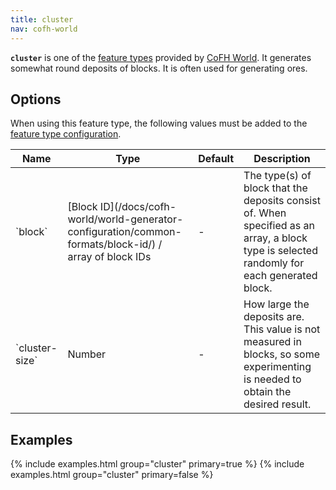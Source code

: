 ```yaml
---
title: cluster
nav: cofh-world
---
```


**`cluster`** is one of the [feature
types](/docs/cofh-world/world-generator-configuration/feature-types/) provided
by [CoFH World](/docs/cofh-world/). It generates somewhat round deposits of
blocks. It is often used for generating ores.


Options
-------

When using this feature type, the following values must be added to the [feature
type
configuration](/docs/cofh-world/world-generator-configuration/feature-format/#feature-type-configuration).

<div class="uk-overflow-container">
    <table class="uk-table uk-table-striped uk-text-small">
        <thead>
            <tr>
                <th>Name</th>
                <th>Type</th>
                <th>Default</th>
                <th>Description</th>
            </tr>
        </thead>
        <tbody>
            <tr>
                <td markdown="span">`block`</td>
                <td markdown="span">
                    [Block ID](/docs/cofh-world/world-generator-configuration/common-formats/block-id/)
                    / array of block IDs
                </td>
                <td>-</td>
                <td markdown="span">
                    The type(s) of block that the deposits consist of. When
                    specified as an array, a block type is selected randomly for
                    each generated block.
                </td>
            </tr>
            <tr>
                <td markdown="span">`cluster-size`</td>
                <td>Number</td>
                <td>-</td>
                <td markdown="span">
                    How large the deposits are. This value is not measured in
                    blocks, so some experimenting is needed to obtain the
                    desired result. <!--Seems to have an upper limit of `30`, as
                    higher values do not increase the size any further.-->
                </td>
            </tr>
        </tbody>
    </table>
</div>


Examples
--------

{% include examples.html group="cluster" primary=true %}
{% include examples.html group="cluster" primary=false %}
